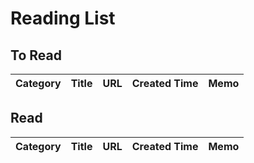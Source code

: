 # Reading List

## To Read

| Category | Title | URL | Created Time | Memo |
| -------- | ----- | --- | ------------ | ---- |

## Read

| Category | Title | URL | Created Time | Memo |
| -------- | ----- | --- | ------------ | ---- |
